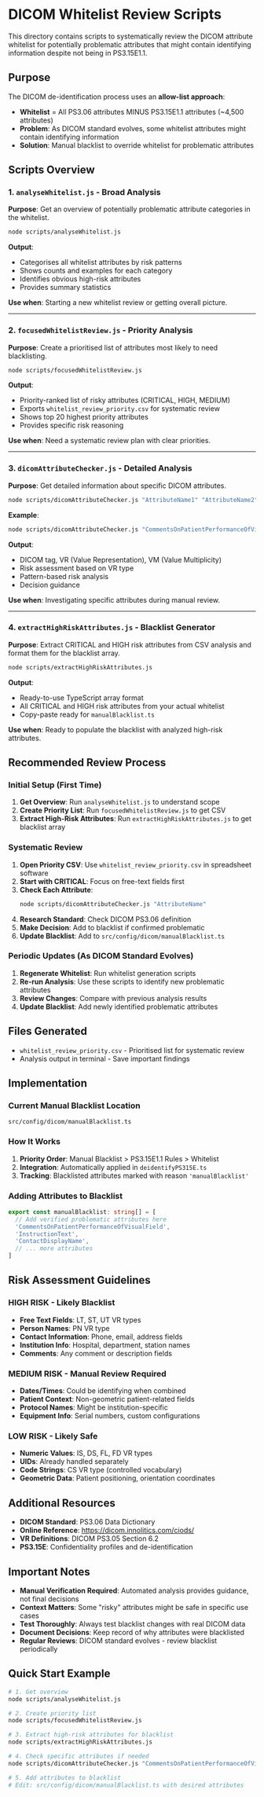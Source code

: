 # DICOM Whitelist Review Scripts

This directory contains scripts to systematically review the DICOM attribute whitelist for potentially problematic attributes that might contain identifying information despite not being in PS3.15E1.1.

## Purpose

The DICOM de-identification process uses an **allow-list approach**:

- **Whitelist** = All PS3.06 attributes MINUS PS3.15E1.1 attributes (~4,500 attributes)
- **Problem**: As DICOM standard evolves, some whitelist attributes might contain identifying information
- **Solution**: Manual blacklist to override whitelist for problematic attributes

## Scripts Overview

### 1. `analyseWhitelist.js` - Broad Analysis

**Purpose**: Get an overview of potentially problematic attribute categories in the whitelist.

```bash
node scripts/analyseWhitelist.js
```

**Output**:

- Categorises all whitelist attributes by risk patterns
- Shows counts and examples for each category
- Identifies obvious high-risk attributes
- Provides summary statistics

**Use when**: Starting a new whitelist review or getting overall picture.

---

### 2. `focusedWhitelistReview.js` - Priority Analysis

**Purpose**: Create a prioritised list of attributes most likely to need blacklisting.

```bash
node scripts/focusedWhitelistReview.js
```

**Output**:

- Priority-ranked list of risky attributes (CRITICAL, HIGH, MEDIUM)
- Exports `whitelist_review_priority.csv` for systematic review
- Shows top 20 highest priority attributes
- Provides specific risk reasoning

**Use when**: Need a systematic review plan with clear priorities.

---

### 3. `dicomAttributeChecker.js` - Detailed Analysis

**Purpose**: Get detailed information about specific DICOM attributes.

```bash
node scripts/dicomAttributeChecker.js "AttributeName1" "AttributeName2" ...
```

**Example**:

```bash
node scripts/dicomAttributeChecker.js "CommentsOnPatientPerformanceOfVisualField" "InstructionText"
```

**Output**:

- DICOM tag, VR (Value Representation), VM (Value Multiplicity)
- Risk assessment based on VR type
- Pattern-based risk analysis
- Decision guidance

**Use when**: Investigating specific attributes during manual review.

---

### 4. `extractHighRiskAttributes.js` - Blacklist Generator

**Purpose**: Extract CRITICAL and HIGH risk attributes from CSV analysis and format them for the blacklist array.

```bash
node scripts/extractHighRiskAttributes.js
```

**Output**:

- Ready-to-use TypeScript array format
- All CRITICAL and HIGH risk attributes from your actual whitelist
- Copy-paste ready for `manualBlacklist.ts`

**Use when**: Ready to populate the blacklist with analyzed high-risk attributes.

## Recommended Review Process

### Initial Setup (First Time)

1. **Get Overview**: Run `analyseWhitelist.js` to understand scope
2. **Create Priority List**: Run `focusedWhitelistReview.js` to get CSV
3. **Extract High-Risk Attributes**: Run `extractHighRiskAttributes.js` to get blacklist array

### Systematic Review

1. **Open Priority CSV**: Use `whitelist_review_priority.csv` in spreadsheet software
2. **Start with CRITICAL**: Focus on free-text fields first
3. **Check Each Attribute**:
   ```bash
   node scripts/dicomAttributeChecker.js "AttributeName"
   ```
4. **Research Standard**: Check DICOM PS3.06 definition
5. **Make Decision**: Add to blacklist if confirmed problematic
6. **Update Blacklist**: Add to `src/config/dicom/manualBlacklist.ts`

### Periodic Updates (As DICOM Standard Evolves)

1. **Regenerate Whitelist**: Run whitelist generation scripts
2. **Re-run Analysis**: Use these scripts to identify new problematic attributes
3. **Review Changes**: Compare with previous analysis results
4. **Update Blacklist**: Add newly identified problematic attributes

## Files Generated

- `whitelist_review_priority.csv` - Prioritised list for systematic review
- Analysis output in terminal - Save important findings

## Implementation

### Current Manual Blacklist Location

```
src/config/dicom/manualBlacklist.ts
```

### How It Works

1. **Priority Order**: Manual Blacklist > PS3.15E1.1 Rules > Whitelist
2. **Integration**: Automatically applied in `deidentifyPS315E.ts`
3. **Tracking**: Blacklisted attributes marked with reason `'manualBlacklist'`

### Adding Attributes to Blacklist

```typescript
export const manualBlacklist: string[] = [
  // Add verified problematic attributes here
  'CommentsOnPatientPerformanceOfVisualField',
  'InstructionText',
  'ContactDisplayName',
  // ... more attributes
]
```

## Risk Assessment Guidelines

### **HIGH RISK - Likely Blacklist**

- **Free Text Fields**: LT, ST, UT VR types
- **Person Names**: PN VR type
- **Contact Information**: Phone, email, address fields
- **Institution Info**: Hospital, department, station names
- **Comments**: Any comment or description fields

### **MEDIUM RISK - Manual Review Required**

- **Dates/Times**: Could be identifying when combined
- **Patient Context**: Non-geometric patient-related fields
- **Protocol Names**: Might be institution-specific
- **Equipment Info**: Serial numbers, custom configurations

### **LOW RISK - Likely Safe**

- **Numeric Values**: IS, DS, FL, FD VR types
- **UIDs**: Already handled separately
- **Code Strings**: CS VR type (controlled vocabulary)
- **Geometric Data**: Patient positioning, orientation coordinates

## Additional Resources

- **DICOM Standard**: PS3.06 Data Dictionary
- **Online Reference**: https://dicom.innolitics.com/ciods/
- **VR Definitions**: DICOM PS3.05 Section 6.2
- **PS3.15E**: Confidentiality profiles and de-identification

## Important Notes

- **Manual Verification Required**: Automated analysis provides guidance, not final decisions
- **Context Matters**: Some "risky" attributes might be safe in specific use cases
- **Test Thoroughly**: Always test blacklist changes with real DICOM data
- **Document Decisions**: Keep record of why attributes were blacklisted
- **Regular Reviews**: DICOM standard evolves - review blacklist periodically

## Quick Start Example

```bash
# 1. Get overview
node scripts/analyseWhitelist.js

# 2. Create priority list
node scripts/focusedWhitelistReview.js

# 3. Extract high-risk attributes for blacklist
node scripts/extractHighRiskAttributes.js

# 4. Check specific attributes if needed
node scripts/dicomAttributeChecker.js "CommentsOnPatientPerformanceOfVisualField"

# 5. Add attributes to blacklist
# Edit: src/config/dicom/manualBlacklist.ts with desired attributes
```
